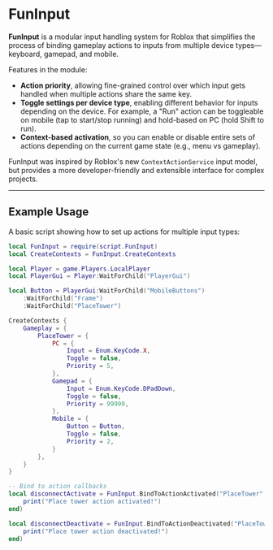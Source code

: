 # FunInput

**FunInput** is a modular input handling system for Roblox that simplifies the process of binding gameplay actions to inputs from multiple device types—keyboard, gamepad, and mobile.

Features in the module:
- **Action priority**, allowing fine-grained control over which input gets handled when multiple actions share the same key.
- **Toggle settings per device type**, enabling different behavior for inputs depending on the device. For example, a "Run" action can be toggleable on mobile (tap to start/stop running) and hold-based on PC (hold Shift to run).
- **Context-based activation**, so you can enable or disable entire sets of actions depending on the current game state (e.g., menu vs gameplay).
  
FunInput was inspired by Roblox's new `ContextActionService` input model, but provides a more developer-friendly and extensible interface for complex projects.

---

## Example Usage

A basic script showing how to set up actions for multiple input types:

```lua
local FunInput = require(script.FunInput)
local CreateContexts = FunInput.CreateContexts

local Player = game.Players.LocalPlayer
local PlayerGui = Player:WaitForChild("PlayerGui")

local Button = PlayerGui:WaitForChild("MobileButtons")
    :WaitForChild("Frame")
    :WaitForChild("PlaceTower")

CreateContexts {
    Gameplay = {
        PlaceTower = {
            PC = {
                Input = Enum.KeyCode.X,
                Toggle = false,
                Priority = 5,
            },
            Gamepad = {
                Input = Enum.KeyCode.DPadDown,
                Toggle = false,
                Priority = 99999,
            },
            Mobile = {
                Button = Button,
                Toggle = false,
                Priority = 2,
            }
        },
    }
}

-- Bind to action callbacks
local disconnectActivate = FunInput.BindToActionActivated("PlaceTower", function()
    print("Place tower action activated!")
end)

local disconnectDeactivate = FunInput.BindToActionDeactivated("PlaceTower", function()
    print("Place tower action deactivated!")
end)
```
